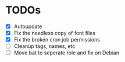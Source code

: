 # TODOs
- [x] Autoupdate
- [x] Fix the needless copy of font files
- [x] Fix the broken cron job permissions
- [ ] Cleanup tags, names, etc
- [ ] Move bat to seperate role and fix on Debian